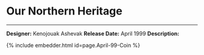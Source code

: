 # Our Northern Heritage

*     *     *     *  

**Designer:** Kenojouak Ashevak
**Release Date:** April 1999
**Description:** 



<div id="viewerContainer">
		<script  type="text/javascript">
			createRtiViewer("viewerContainer", "webrti", 900, 600); 
		</script>
	</div>
	
{% include embedder.html id=page.April-99-Coin %}
  
